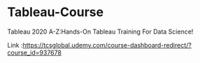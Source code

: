 # Tableau-Course
Tableau 2020 A-Z:Hands-On Tableau Training For Data Science! 

Link :https://tcsglobal.udemy.com/course-dashboard-redirect/?course_id=937678


